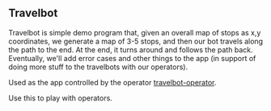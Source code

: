 ## Travelbot

Travelbot is simple demo program that, given an overall map of stops as x,y coordinates, we generate a map of 3-5 stops, and then our bot travels along the path to the end.  At the end, it turns around and follows the path back.  Eventually, we'll add error cases and other things to the app (in support of doing more stuff to the travelbots with our operators).

Used as the app controlled by the operator [travelbot-operator](https://github.com/tcotav/travelbot-operator).

Use this to play with operators.
